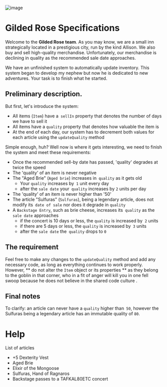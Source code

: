 ![image](https://user-images.githubusercontent.com/16636086/146166917-0e8e7626-9b81-4072-81db-b5d51a7df75f.png)

# Gilded Rose Specifications

Welcome to the **Gilded Rose team**. As you may know, we are a small inn strategically located in a prestigious city, run by the kind Allison. We also buy and sell high-quality merchandise. Unfortunately, our merchandise is declining in quality as the recommended sale date approaches.

We have an unfinished system to automatically update inventory. This system began to develop my nephew but now he is dedicated to new adventures. Your task is to finish what he started.

## Preliminary description.

But first, let's introduce the system:

* All items (`Item`) have a` sellIn` property that denotes the number of days we have to sell it
* All items have a `quality` property that denotes how valuable the item is
* At the end of each day, our system has to decrement both values ​​for each article using the `updateQuality` method

Simple enough, huh? Well now is where it gets interesting, we need to finish the system and meet these requirements:

* Once the recommended sell-by date has passed, 'quality' degrades at twice the speed
* The 'quality' of an item is never negative
* The "Aged Brie" (`Aged brie`) increases in` quality` as it gets old
  * Your `quality` increases by` 1` unit every day
  * after the `sale date` your` quality` increases by `2` units per day
* The 'quality' of an item is never higher than '50'
* The article "Sulfuras" (`Sulfuras`), being a legendary article, does not modify its` date of sale` nor does it degrade in `quality`
* A `Backstage Entry`, such as brie cheese, increases its` quality` as the `sale date` approaches
  * if the concert is 10 days or less, the `quality` is increased by` 2` units
  * if there are 5 days or less, the `quality` is increased by` 3` units
  * after the `sale date` the` quality` drops to `0`

## The requirement

Feel free to make any changes to the `updateQuality` method and add any necessary code, as long as everything continues to work properly. However, ** do not alter the `Item` object or its properties ** as they belong to the goblin in that corner, who in a fit of anger will kill you in one fell swoop because he does not believe in the shared code culture .

## Final notes

To clarify: an article can never have a `quality` higher than` 50`, however the Sulfuras being a legendary article has an immutable quality of `80`.

# Help

List of articles

- +5 Dexterity Vest
- Aged Brie
- Elixir of the Mongoose
- Sulfuras, Hand of Ragnaros
- Backstage passes to a TAFKAL80ETC concert
